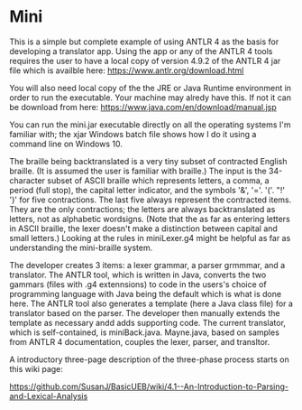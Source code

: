# Mini
This is a simple but complete example of using ANTLR 4 as the basis for developing a translator app. Using the app or any of the ANTLR 4 tools requires the user to have  a local copy of version 4.9.2 of the ANTLR 4 jar file which is availble here: https://www.antlr.org/download.html

You will also need local copy of the the JRE or Java Runtime environment in order to run the executable. Your machine may alredy have this. If not it can be download from here: https://www.java.com/en/download/manual.jsp

You can run the mini.jar executable directly on all the operating systems I'm familiar with; the xjar Windows batch file shows how I do it using a command line  on Windows 10.

The braille being backtranslated is a very tiny subset of contracted English braille. (It is assumed the user is familiar with braille.) The input is the 34-character subset of ASCII braille which represents letters, a comma, a period (full stop), the capital letter indicator, and the symbols '&', '='. '('. "!' ')' for five contractions.  The last five always represent the contracted items.  They are the only contractions; the letters are always backtranslated as letters, not as alphabetic wordsigns. (Note that the as far as entering letters in ASCII braille, the lexer doesn't make a distinction between  capital and  small letters.)  Looking at the rules in miniLexer.g4 might be helpful as far as understanding the mini-braille system.

The developer creates 3 items: a lexer grammar, a parser grmmmar, and a translator. The ANTLR tool, which is written in Java, converts the two gammars (files with .g4 extennsions) to code in the users's choice of programming language with Java being the default which is what is done here. The ANTLR tool also generates a template (here a Java class file) for a translator based on the parser. The developer then manually extends the template as necessary andd adds supporting code. The current translator,  which is self-contained, is miniBack.java. Mayne.java, based on samples from ANTLR 4 documentation, couples the lexer, parser, and transltor.

A introductory three-page description of the three-phase  process starts on this wiki page:

https://github.com/SusanJ/BasicUEB/wiki/4.1--An-Introduction-to-Parsing-and-Lexical-Analysis

